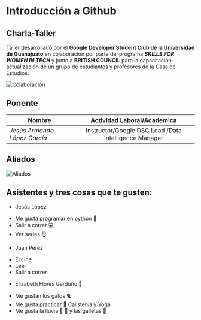 # Introducción a Github

## Charla-Taller 

Taller desarrollado por el **Google Developer Student Club de la Universidad de Guanajuato** en colaboración por parte del programa _**SKILLS FOR WOMEN IN TECH**_  y junto a **BRITISH COUNCIL** para la capacitación-actualización de un grupo de estudiantes y profesores de la Casa de Estudios. 

![Colaboración](img/hackwomen.png)

## Ponente

| Nombre                                  | Actividad Laboral/Academica                                          |
| -----------------------------------     |:--------------------------------------------------------------------:|
| _Jesús Armando López García_            | Instructor/Google DSC Lead /Data Intelligence Manager                |


## Aliados

![Aliados](img/britishcouncil.png)


## Asistentes y tres cosas que te gusten:

* Jesús López 
- Me gusta programar en python 🐍
- Salir a correr 💻
- Ver series 👌

* Juan Perez
- El cine
- Leer
- Salir a correr

* Elizabeth Flores Garduño 👧
- Me gustan los gatos 🐈‍
- Me gusta practicar 🐼 Calistenia y Yoga 
- Me gusta la lluvia 🌱 🐛 y las galletas 🍪


